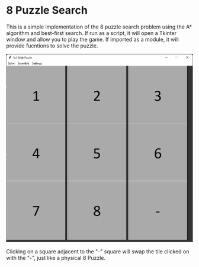 # 8 Puzzle Search

This is a simple implementation of the 8 puzzle search problem using the A* algorithm and best-first search. If run as a script, it will open a Tkinter window and allow you to play the game. If imported as a module, it will provide fucntions to solve the puzzle.

<!-- Image from images/gui.png -->
![Image](images/gui.png)

Clicking on a square adjacent to the "-" square will swap the tile clicked on with the "-", just like a physical 8 Puzzle.
